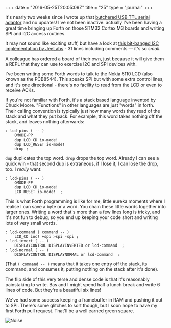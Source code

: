+++
date = "2016-05-25T20:05:09Z"
title = "25"
type = "journal"
+++

It's nearly two weeks since I wrote up that [butchered USB TTL serial
adaptor][s] and no updates! I've not been inactive: actually I've been having
a great time bringing up Forth on those STM32 Cortex M3 boards and writing
SPI and I2C access routines.

It may not sound like exciting stuff, but have a look at
[this bit-banged I2C implementation by JeeLabs][jl] - 31 lines including
comments &mdash; it's so *small*.

A colleague has ordered a board of their own, just because it will give them a
REPL that they can use to exercise I2C and SPI devices with.

I've been writing some Forth words to talk to the Nokia 5110 LCD (also known
as the PCB8544). This speaks SPI but with some extra control lines, and it's
one directional - there's no facility to read from the LCD or even to receive
ACKs.

If you're not familiar with Forth, it's a stack based language invented by
Chuck Moore. "Functions" in other languages are just "words" in forth. Their
calling convention is typically just how many words they read of the stack and
what they put back. For example, this word takes nothing off the stack, and
leaves nothing afterwards:

    : lcd-pins ( -- )
        OMODE-PP 
        dup LCD_CD io-mode!
        dup LCD_RESET io-mode!
        drop ;

`dup` duplicates the top word. `drop` drops the top word. Already I can see
a quick win - that second dup is extraneous, if I lose it, I can lose the
drop, too. I *really* want:

    : lcd-pins ( -- )
        OMODE-PP 
        dup LCD_CD io-mode!
        LCD_RESET io-mode!  ;

This is what Forth programming is like for me, little eureka moments where I
realise I can save a byte or a word. You chain these little words together
into larger ones. Writing a word that's more than a few lines long is tricky,
and it's not fun to debug, so you end up keeping your code short and writing
lots of very small words.

    : lcd-command ( command -- )
        LCD_CD ioc! +spi >spi -spi ;
    : lcd-invert ( -- )
        DISPLAYCONTROL DISPLAYINVERTED or lcd-command  ;
    : lcd-normal ( -- )
        DISPLAYCONTROL DISPLAYNORMAL or lcd-command  ;
 
(That `( command -- )` means that it takes one entry off the stack, its
command, and consumes it, putting nothing on the stack after it's done).

The flip side of this very terse and dense code is that it's reasonably
painstaking to write. Bas and I might spend half a lunch break and write 6
lines of code. But they're a beautiful six lines!

We've had some success keeping a framebuffer in RAM and pushing it out to
SPI. There's some glitches to sort though, but I soon hope to have my first
Forth pull request. That'll be a well earned green square.

![Noise](https://c3.staticflickr.com/8/7498/26968753210_23503728f5_b.jpg)

[s]: https://insom.github.io/project/usbttl/
[jl]: https://github.com/jeelabs/embello/blob/master/explore/1608-forth/flib/i2c-bb.fs

